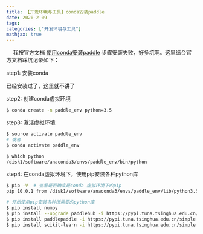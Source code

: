 ```yaml
---
title: 【开发环境与工具】conda安装paddle
date: 2020-2-09
tags:
categories: ["开发环境与工具"]
mathjax: true
---
```


&emsp; 我按官方文档 [使用conda安装paddle](https://www.paddlepaddle.org.cn/documentation/docs/zh/beginners_guide/install/install_Conda.html)
步骤安装失败，好多坑啊。这里结合官方文档踩坑记录如下：
<!-- more -->

step1: 安装conda

已经安装过了，这里就不讲了

step2: 创建conda虚拟环境
```bash
$ conda create -n paddle_env python=3.5
```

step3: 激活虚拟环境
```bash
$ source activate paddle_env
# 或者
$ conda activate paddle_env

$ which python
/disk1/software/anaconda3/envs/paddle_env/bin/python
```

step4: 在conda虚拟环境下，使用pip安装各种python库
```bash
$ pip -V  # 查看是否确实是conda 虚拟环境下的pip
pip 10.0.1 from /disk1/software/anaconda3/envs/paddle_env/lib/python3.5/site-packages/pip (python 3.5)

# 开始使用pip安装各种所需要的python库
$ pip install numpy
$ pip install --upgrade paddlehub -i https://pypi.tuna.tsinghua.edu.cn/simple
$ pip install paddlepaddle -i https://pypi.tuna.tsinghua.edu.cn/simple
$ pip install scikit-learn -i https://pypi.tuna.tsinghua.edu.cn/simple
```



